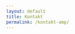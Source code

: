 ```yaml
---
layout: default
title: Kontakt
permalink: /kontakt-amp/
---
```

<!--
  <h2>Kontakt</h2>
  <div class="entry">

    <p>Um uns zu kontaktieren, füllen Sie bitte folgendes Formular aus:</p>

    <form action-xhr="https://formspree.io/schwarmanleger@gmail.com"
        method="POST"
        target="_top">
        <table>
        <tr>
          <td>Ihr Name(*):</td>
          <td><input type="text" name="name"  placeholder="Ihr Name" ></td>
        </tr>
        <tr>
          <td>Ihre Email-Adresse(*):</td>
          <td><input type="text" name="_replyto" placeholder="Ihre Email-Adresse" /></td>
        </tr>
        <tr>
          <td>Ihre Anfrage(*):</td>
          <td><textarea name="text" style="margin: 0px; width:100%; min-width: 200px; height: 100px;"></textarea></td>
        </tr>
      </table>
      <input type="hidden" name="_subject" value="SchwarmAnleger.de - Anfrage" />
      <input type="text" name="_gotcha" style="display:none" />
      <input type="hidden" name="_next" value="//localhost:4000/kontakt-danke-seite/" />
      <br>
      <p>
      <input type="submit" value="Absenden">
      </p>
    </form>
  </div>
-->
